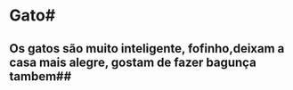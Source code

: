 # Gato#
## Os gatos são muito inteligente, fofinho,deixam a casa mais alegre, gostam de fazer bagunça tambem##
